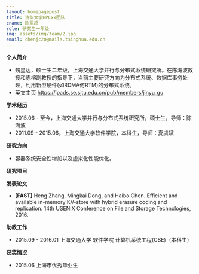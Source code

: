 ```yaml
---
layout: homepagepost
title: 清华大学HPCxx团队
cname: 陈军超
role: 研究生一年级
img: assets/img/team/2.jpg
email: chenjc20@mails.tsinghua.edu.cn
---
```

**个人简介**
* 魏星达，硕士生二年级，上海交通大学并行与分布式系统研究所。在陈海波教授和陈榕副教授的指导下，当前主要研究方向为分布式系统、数据库事务处理，利用新型硬件(如RDMA何RTM)的分布式系统。
* 英文主页 https://ipads.se.sjtu.edu.cn/pub/members/jinyu_gu

**学术经历**
* 2015.06 - 至今，上海交通大学并行与分布式系统研究所，硕士生，导师：陈海波
* 2011.09 - 2015.06，上海交通大学软件学院，本科生，导师：夏虞斌

**研究方向**
* 容器系统安全性增加以及虚拟化性能优化。

**研究项目**

**发表论文**
* **[FAST]** Heng Zhang, Mingkai Dong, and Haibo Chen. Efficient and available in-memory KV-store with hybrid erasure coding and replication. 14th USENIX Conference on File and Storage Technologies, 2016.

**助教工作**
* 2015.09 - 2016.01 上海交通大学 软件学院 计算机系统工程(CSE)（本科生）

**获奖情况**
* 2015.06 上海市优秀毕业生
